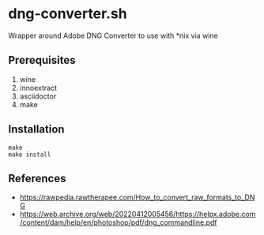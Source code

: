 # dng-converter.sh

Wrapper around Adobe DNG Converter to use with *nix via wine

## Prerequisites

1. wine
2. innoextract
3. asciidoctor
4. make

## Installation

```shell
make
make install
```

## References

- https://rawpedia.rawtherapee.com/How_to_convert_raw_formats_to_DNG
- https://web.archive.org/web/20220412005456/https://helpx.adobe.com/content/dam/help/en/photoshop/pdf/dng_commandline.pdf
